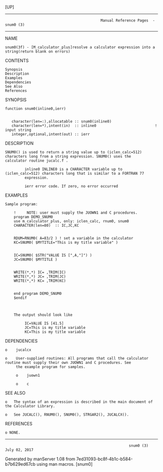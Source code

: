 [UP]

-----------------------------------------------------------------------------------------------------------------------------------
                                                Manual Reference Pages  - snum0 (3)
-----------------------------------------------------------------------------------------------------------------------------------
                                                                 
NAME

    snum0(3f) - [M_calculator_plus]resolve a calculator expression into a string(return blank on errors)

CONTENTS

    Synopsis
    Description
    Examples
    Dependencies
    See Also
    References

SYNOPSIS

    function snum0(inline0,ierr)


       character(len=:),allocatable :: snum0(inline0)
       character(len=*),intent(in)  :: inline0                           ! input string
       integer,optional,intent(out) :: ierr



DESCRIPTION

    SNUM0() is used to return a string value up to (iclen_calc=512) characters long from a string expression. SNUM0() uses the
    calculator routine jucalc.f .

             inline0 INLINE0 is a CHARACTER variable up to (iclen_calc=512) characters long that is similar to a FORTRAN 77
             expression.

             ierr error code. If zero, no error occurred

EXAMPLES

    Sample program:

        !     NOTE: user must supply the JUOWN1 and C procedures.
        program DEMO_SNUM0
        use m_calculator_plus, only: iclen_calc, rnum0, snum0
        CHARACTER(len=80)  :: IC,JC,KC


        RDUM=RNUM0( A=83/2 ) ! set a variable in the calculator
        KC=SNUM0( $MYTITLE="This is my title variable" )


        IC=SNUM0( $STR("VALUE IS [",A,"]") )
        JC=SNUM0( $MYTITLE )


        WRITE(*,*) IC= ,TRIM(IC)
        WRITE(*,*) JC= ,TRIM(JC)
        WRITE(*,*) KC= ,TRIM(KC)


        end program DEMO_SNUM0
        $endif



        The output should look like

             IC=VALUE IS [41.5]
             JC=This is my title variable
             KC=This is my title variable



DEPENDENCIES

    o    jucalcx

    o    User-supplied routines: All programs that call the calculator routine must supply their own JUOWN1 and C procedures. See
         the example program for samples.

         o    juown1

         o    c

SEE ALSO

    o   The syntax of an expression is described in the main document of the Calculator Library.

    o   See JUCALC(), RNUM0(), SNUM0(), STRGAR2(), JUCALCX().

REFERENCES

    o NONE.

-----------------------------------------------------------------------------------------------------------------------------------

                                                             snum0 (3)                                                July 02, 2017

Generated by manServer 1.08 from 7ed31093-bc8f-4b1c-b584-b7b629ed67cb using man macros.
                                                              [snum0]
